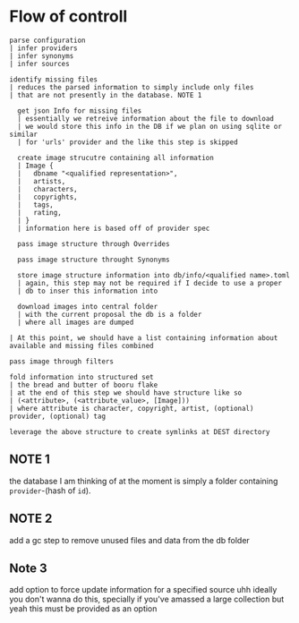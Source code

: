 # Flow of controll
```
parse configuration
| infer providers
| infer synonyms
| infer sources

identify missing files
| reduces the parsed information to simply include only files
| that are not presently in the database. NOTE 1

  get json Info for missing files
  | essentially we retreive information about the file to download
  | we would store this info in the DB if we plan on using sqlite or similar
  | for 'urls' provider and the like this step is skipped

  create image strucutre containing all information
  | Image {
  |   dbname "<qualified representation>",
  |   artists,
  |   characters,
  |   copyrights,
  |   tags,
  |   rating,
  | }
  | information here is based off of provider spec

  pass image structure through Overrides

  pass image structure throught Synonyms

  store image structure information into db/info/<qualified name>.toml
  | again, this step may not be required if I decide to use a proper
  | db to inser this information into

  download images into central folder
  | with the current proposal the db is a folder
  | where all images are dumped

| At this point, we should have a list containing information about available and missing files combined

pass image through filters

fold information into structured set
| the bread and butter of booru flake
| at the end of this step we should have structure like so
| (<attribute>, (<attribute_value>, [Image]))
| where attribute is character, copyright, artist, (optional) provider, (optional) tag

leverage the above structure to create symlinks at DEST directory
```

## NOTE 1
the database I am thinking of at the moment is simply a folder containing
`provider`-(hash of `id`).

##  NOTE 2
add a gc step to remove unused files and data from the db folder

## Note 3
add option to force update information for a specified source
uhh ideally you don't wanna do this, specially if you've amassed a large collection
but yeah this must be provided as an option
